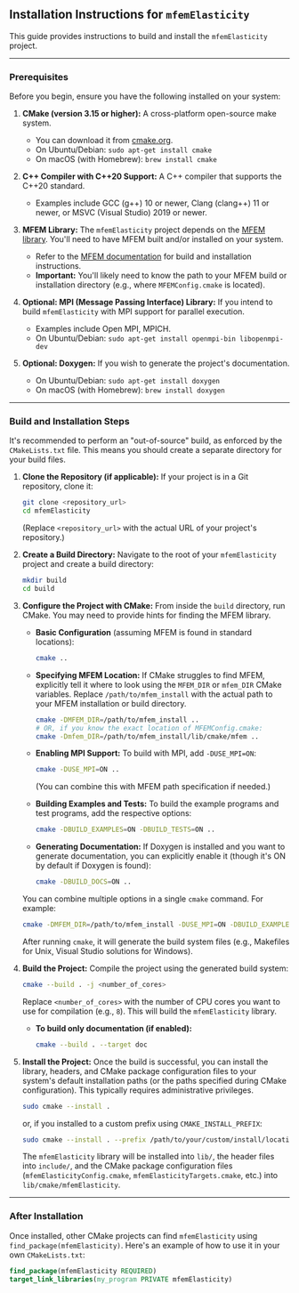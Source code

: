 ## Installation Instructions for `mfemElasticity`

This guide provides instructions to build and install the `mfemElasticity` project.

---

### Prerequisites

Before you begin, ensure you have the following installed on your system:

1.  **CMake (version 3.15 or higher):** A cross-platform open-source make system.
    * You can download it from [cmake.org](https://cmake.org/).
    * On Ubuntu/Debian: `sudo apt-get install cmake`
    * On macOS (with Homebrew): `brew install cmake`

2.  **C++ Compiler with C++20 Support:** A C++ compiler that supports the C++20 standard.
    * Examples include GCC (g++) 10 or newer, Clang (clang++) 11 or newer, or MSVC (Visual Studio) 2019 or newer.

3.  **MFEM Library:** The `mfemElasticity` project depends on the [MFEM library](https://mfem.org/). You'll need to have MFEM built and/or installed on your system.
    * Refer to the [MFEM documentation](https://mfem.org/build/) for build and installation instructions.
    * **Important:** You'll likely need to know the path to your MFEM build or installation directory (e.g., where `MFEMConfig.cmake` is located).

4.  **Optional: MPI (Message Passing Interface) Library:** If you intend to build `mfemElasticity` with MPI support for parallel execution.
    * Examples include Open MPI, MPICH.
    * On Ubuntu/Debian: `sudo apt-get install openmpi-bin libopenmpi-dev`

5.  **Optional: Doxygen:** If you wish to generate the project's documentation.
    * On Ubuntu/Debian: `sudo apt-get install doxygen`
    * On macOS (with Homebrew): `brew install doxygen`

---

### Build and Installation Steps

It's recommended to perform an "out-of-source" build, as enforced by the `CMakeLists.txt` file. This means you should create a separate directory for your build files.

1.  **Clone the Repository (if applicable):**
    If your project is in a Git repository, clone it:
    ```bash
    git clone <repository_url>
    cd mfemElasticity
    ```
    (Replace `<repository_url>` with the actual URL of your project's repository.)

2.  **Create a Build Directory:**
    Navigate to the root of your `mfemElasticity` project and create a build directory:
    ```bash
    mkdir build
    cd build
    ```

3.  **Configure the Project with CMake:**
    From inside the `build` directory, run CMake. You may need to provide hints for finding the MFEM library.

    * **Basic Configuration** (assuming MFEM is found in standard locations):
        ```bash
        cmake ..
        ```

    * **Specifying MFEM Location:**
        If CMake struggles to find MFEM, explicitly tell it where to look using the `MFEM_DIR` or `mfem_DIR` CMake variables. Replace `/path/to/mfem_install` with the actual path to your MFEM installation or build directory.

        ```bash
        cmake -DMFEM_DIR=/path/to/mfem_install ..
        # OR, if you know the exact location of MFEMConfig.cmake:
        cmake -Dmfem_DIR=/path/to/mfem_install/lib/cmake/mfem ..
        ```

    * **Enabling MPI Support:**
        To build with MPI, add `-DUSE_MPI=ON`:
        ```bash
        cmake -DUSE_MPI=ON ..
        ```
        (You can combine this with MFEM path specification if needed.)

    * **Building Examples and Tests:**
        To build the example programs and test programs, add the respective options:
        ```bash
        cmake -DBUILD_EXAMPLES=ON -DBUILD_TESTS=ON ..
        ```

    * **Generating Documentation:**
        If Doxygen is installed and you want to generate documentation, you can explicitly enable it (though it's ON by default if Doxygen is found):
        ```bash
        cmake -DBUILD_DOCS=ON ..
        ```

    You can combine multiple options in a single `cmake` command. For example:
    ```bash
    cmake -DMFEM_DIR=/path/to/mfem_install -DUSE_MPI=ON -DBUILD_EXAMPLES=ON -DBUILD_TESTS=ON ..
    ```

    After running `cmake`, it will generate the build system files (e.g., Makefiles for Unix, Visual Studio solutions for Windows).

4.  **Build the Project:**
    Compile the project using the generated build system:
    ```bash
    cmake --build . -j <number_of_cores>
    ```
    Replace `<number_of_cores>` with the number of CPU cores you want to use for compilation (e.g., `8`). This will build the `mfemElasticity` library.

    * **To build only documentation (if enabled):**
        ```bash
        cmake --build . --target doc
        ```

5.  **Install the Project:**
    Once the build is successful, you can install the library, headers, and CMake package configuration files to your system's default installation paths (or the paths specified during CMake configuration). This typically requires administrative privileges.

    ```bash
    sudo cmake --install .
    ```
    or, if you installed to a custom prefix using `CMAKE_INSTALL_PREFIX`:
    ```bash
    sudo cmake --install . --prefix /path/to/your/custom/install/location
    ```

    The `mfemElasticity` library will be installed into `lib/`, the header files into `include/`, and the CMake package configuration files (`mfemElasticityConfig.cmake`, `mfemElasticityTargets.cmake`, etc.) into `lib/cmake/mfemElasticity`.

---

### After Installation

Once installed, other CMake projects can find `mfemElasticity` using `find_package(mfemElasticity)`. Here's an example of how to use it in your own `CMakeLists.txt`:

```cmake
find_package(mfemElasticity REQUIRED)
target_link_libraries(my_program PRIVATE mfemElasticity)